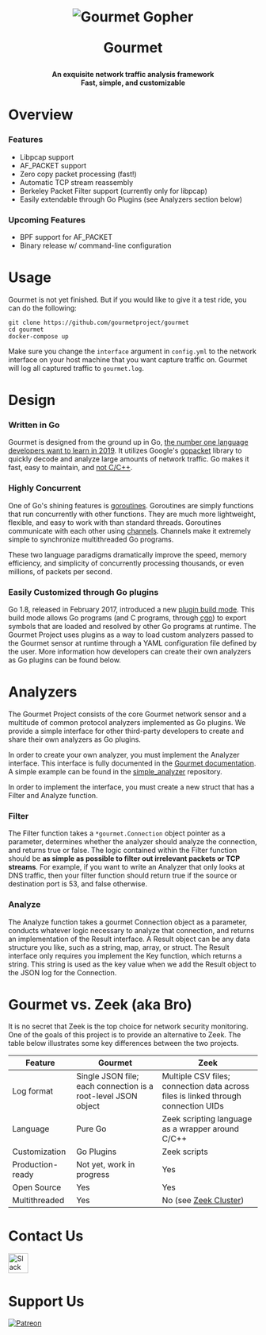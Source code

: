 <h1 align="center">

![Gourmet Gopher](https://raw.githubusercontent.com/gourmetproject/gourmet/master/gourmet.png)

Gourmet

</h1>
<h4 align="center">
	An exquisite network traffic analysis framework
	<br>
	Fast, simple, and customizable
</h4>

# Overview

### Features
- Libpcap support
- AF_PACKET support
- Zero copy packet processing (fast!)
- Automatic TCP stream reassembly
- Berkeley Packet Filter support (currently only for libpcap)
- Easily extendable through Go Plugins (see Analyzers section below)

### Upcoming Features
- BPF support for AF_PACKET
- Binary release w/ command-line configuration

# Usage

Gourmet is not yet finished. But if you would like to give it a test ride, you can do the following:
```
git clone https://github.com/gourmetproject/gourmet
cd gourmet
docker-compose up
```
Make sure you change the `interface` argument in `config.yml` to the network interface on your host
machine that you want capture traffic on. Gourmet will log all captured traffic to `gourmet.log`.

# Design
### Written in Go
Gourmet is designed from the ground up in Go, [the number one language developers want to learn
in 2019](https://jaxenter.com/go-number-one-for-2019-hackerrank-report-155161.html). It utilizes
Google's [gopacket](https://github.com/google/gopacket) library to quickly decode and analyze
large amounts of network traffic. Go makes it fast, easy to maintain, and
[not C/C++](http://trevorjim.com/c-and-c++-are-dead-like-cobol-in-2017/).

### Highly Concurrent
One of Go's shining features is [goroutines](https://golangbot.com/goroutines/). Goroutines are
simply functions that run concurrently with other functions. They are much more lightweight,
flexible, and easy to work with than standard threads. Goroutines communicate with each other using
[channels](https://golangbot.com/channels/). Channels make it extremely simple to synchronize
multithreaded Go programs. 

These two language paradigms dramatically improve the speed, memory efficiency, and simplicity of
concurrently processing thousands, or even millions, of packets per second.

### Easily Customized through Go plugins
Go 1.8, released in February 2017, introduced a new
[plugin build mode](https://golang.org/pkg/plugin/). This build mode allows Go programs (and C
programs, through [cgo](https://golang.org/cmd/cgo/)) to export symbols that are loaded and
resolved by other Go programs at runtime. The Gourmet Project uses plugins as a way to load custom
analyzers passed to the Gourmet sensor at runtime through a YAML configuration file defined by the
user. More information how developers can create their own analyzers as Go plugins can be found
below.

# Analyzers
The Gourmet Project consists of the core Gourmet network sensor and a multitude of common
protocol analyzers implemented as Go plugins. We provide a simple interface for other third-party
developers to create and share their own analyzers as Go plugins.

In order to create your own analyzer, you must implement the Analyzer interface. This interface is
fully documented in the
[Gourmet documentation](https://godoc.org/github.com/gourmetproject/gourmet). A simple
example can be found in the [simple_analyzer](https://github.com/gourmetproject/simple_analyzer)
repository.

In order to implement the interface, you must create a new struct that has a Filter and Analyze
function.

### Filter
The Filter function takes a `*gourmet.Connection` object pointer as a parameter, determines
whether the analyzer should analyze the connection, and returns true or false. The logic contained
within the Filter function should be **as simple as possible to filter out irrelevant packets or
TCP streams**. For example, if you want to write an Analyzer that only looks at DNS traffic, then
your filter function should return true if the source or destination port is 53, and false
otherwise.

### Analyze
The Analyze function takes a gourmet Connection object as a parameter, conducts whatever logic
necessary to analyze that connection, and returns an implementation of the Result interface. A
Result object can be any data structure you like, such as a string, map, array, or struct. The
Result interface only requires you implement the Key function, which returns a string. This string
is used as the key value when we add the Result object to the JSON log for the Connection.

# Gourmet vs. Zeek (aka Bro)
It is no secret that Zeek is the top choice for network security monitoring.  One of the goals of
this project is to provide an alternative to Zeek. The table below illustrates some key differences
between the two projects.

| Feature          | Gourmet                                                       | Zeek                                                                           |
|------------------|---------------------------------------------------------------|------------------------------------------------------------------------------------|
| Log format       | Single JSON file; each connection is a root-level JSON object | Multiple CSV files; connection data across files is linked through connection UIDs |
| Language         | Pure Go                                                       | Zeek scripting language as a wrapper around C/C++                                   |
| Customization    | Go Plugins                                                    | Zeek scripts                                                                        |
| Production-ready | Not yet, work in progress                                     | Yes                                                                                |
| Open Source      | Yes                                                           | Yes                                                                                |
| Multithreaded    | Yes                                                           | No (see [Zeek Cluster](https://docs.zeek.org/en/stable/cluster/index.html))        |

# Contact Us

<a
href="https://join.slack.com/t/gourmetproject/shared_invite/enQtNzczMjQ4MzgzMTg5LTRjOTllNjc2MzNhMDQyNDdiMWQwZjQ5OTEwZDEyYjhiNWEwZjI3M2Y2MzExMGQ1ZjNkZjlkMjlkYTc3ZDZmN2Y">
	<img
		src="https://cdn.appstorm.net/web.appstorm.net/web/files/2013/10/slack_icon.png"
		alt="Slack icon"
		width="40"
	>
</a>

# Support Us

[![Patreon][patreon-badge]][patreon-link]

[patreon-badge]: https://img.shields.io/endpoint.svg?url=https%3A%2F%2Fshieldsio-patreon.herokuapp.com%2Fkvasirlabs&style=flat-round
[patreon-link]: https://patreon.com/kvasirlabs
